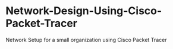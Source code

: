 # Network-Design-Using-Cisco-Packet-Tracer
Network Setup for a small organization using Cisco Packet Tracer
